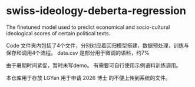 # swiss-ideology-deberta-regression
The finetuned model used to predict economical and socio-cultural ideological scores of certain political texts. 

Code 文件夹内包括了4个文件，分别对应着回归模型搭建，数据预处理，训练与保存和调用4个流程。
data.csv 是部分用于微调的语料，约7%

由于暑期时间紧促，暂时未写demo。
有需要可自行使用示例语料训练调用。

本仓库用于存放 LGYan 用于申请 2026 博士 的不便上传到系统的文件。
